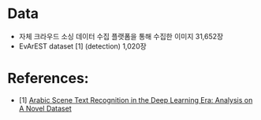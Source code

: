 # Data
- 자체 크라우드 소싱 데이터 수집 플랫폼을 통해 수집한 이미지 31,652장
- EvArEST dataset [1] (detection) 1,020장

# References:
- [1] [Arabic Scene Text Recognition in the Deep Learning Era: Analysis on A Novel Dataset]()

